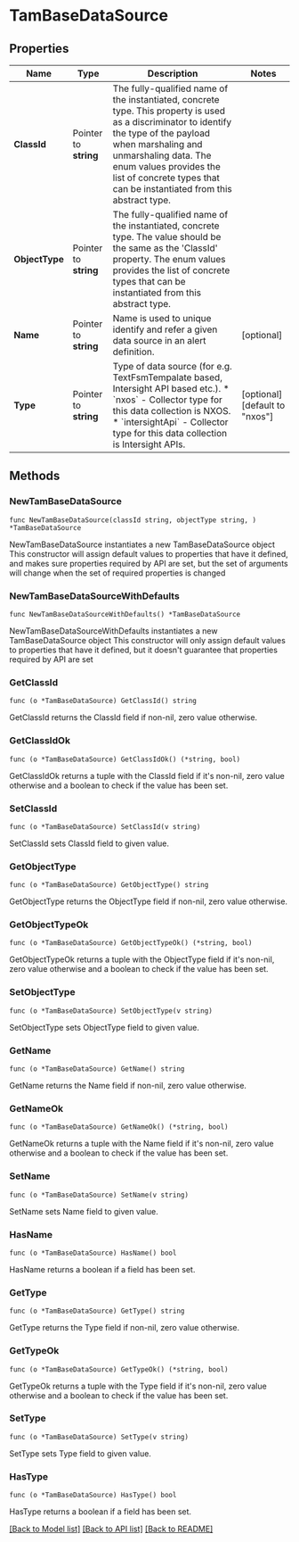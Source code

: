 # TamBaseDataSource

## Properties

Name | Type | Description | Notes
------------ | ------------- | ------------- | -------------
**ClassId** | Pointer to **string** | The fully-qualified name of the instantiated, concrete type. This property is used as a discriminator to identify the type of the payload when marshaling and unmarshaling data. The enum values provides the list of concrete types that can be instantiated from this abstract type. | 
**ObjectType** | Pointer to **string** | The fully-qualified name of the instantiated, concrete type. The value should be the same as the &#39;ClassId&#39; property. The enum values provides the list of concrete types that can be instantiated from this abstract type. | 
**Name** | Pointer to **string** | Name is used to unique identify and refer a given data source in an alert definition. | [optional] 
**Type** | Pointer to **string** | Type of data source (for e.g. TextFsmTempalate based, Intersight API based etc.). * &#x60;nxos&#x60; - Collector type for this data collection is NXOS. * &#x60;intersightApi&#x60; - Collector type for this data collection is Intersight APIs. | [optional] [default to "nxos"]

## Methods

### NewTamBaseDataSource

`func NewTamBaseDataSource(classId string, objectType string, ) *TamBaseDataSource`

NewTamBaseDataSource instantiates a new TamBaseDataSource object
This constructor will assign default values to properties that have it defined,
and makes sure properties required by API are set, but the set of arguments
will change when the set of required properties is changed

### NewTamBaseDataSourceWithDefaults

`func NewTamBaseDataSourceWithDefaults() *TamBaseDataSource`

NewTamBaseDataSourceWithDefaults instantiates a new TamBaseDataSource object
This constructor will only assign default values to properties that have it defined,
but it doesn't guarantee that properties required by API are set

### GetClassId

`func (o *TamBaseDataSource) GetClassId() string`

GetClassId returns the ClassId field if non-nil, zero value otherwise.

### GetClassIdOk

`func (o *TamBaseDataSource) GetClassIdOk() (*string, bool)`

GetClassIdOk returns a tuple with the ClassId field if it's non-nil, zero value otherwise
and a boolean to check if the value has been set.

### SetClassId

`func (o *TamBaseDataSource) SetClassId(v string)`

SetClassId sets ClassId field to given value.


### GetObjectType

`func (o *TamBaseDataSource) GetObjectType() string`

GetObjectType returns the ObjectType field if non-nil, zero value otherwise.

### GetObjectTypeOk

`func (o *TamBaseDataSource) GetObjectTypeOk() (*string, bool)`

GetObjectTypeOk returns a tuple with the ObjectType field if it's non-nil, zero value otherwise
and a boolean to check if the value has been set.

### SetObjectType

`func (o *TamBaseDataSource) SetObjectType(v string)`

SetObjectType sets ObjectType field to given value.


### GetName

`func (o *TamBaseDataSource) GetName() string`

GetName returns the Name field if non-nil, zero value otherwise.

### GetNameOk

`func (o *TamBaseDataSource) GetNameOk() (*string, bool)`

GetNameOk returns a tuple with the Name field if it's non-nil, zero value otherwise
and a boolean to check if the value has been set.

### SetName

`func (o *TamBaseDataSource) SetName(v string)`

SetName sets Name field to given value.

### HasName

`func (o *TamBaseDataSource) HasName() bool`

HasName returns a boolean if a field has been set.

### GetType

`func (o *TamBaseDataSource) GetType() string`

GetType returns the Type field if non-nil, zero value otherwise.

### GetTypeOk

`func (o *TamBaseDataSource) GetTypeOk() (*string, bool)`

GetTypeOk returns a tuple with the Type field if it's non-nil, zero value otherwise
and a boolean to check if the value has been set.

### SetType

`func (o *TamBaseDataSource) SetType(v string)`

SetType sets Type field to given value.

### HasType

`func (o *TamBaseDataSource) HasType() bool`

HasType returns a boolean if a field has been set.


[[Back to Model list]](../README.md#documentation-for-models) [[Back to API list]](../README.md#documentation-for-api-endpoints) [[Back to README]](../README.md)


